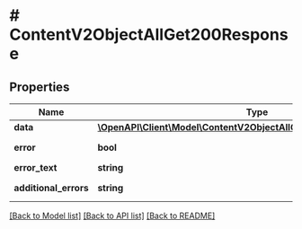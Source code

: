 # # ContentV2ObjectAllGet200Response

## Properties

Name | Type | Description | Notes
------------ | ------------- | ------------- | -------------
**data** | [**\OpenAPI\Client\Model\ContentV2ObjectAllGet200ResponseDataInner[]**](ContentV2ObjectAllGet200ResponseDataInner.md) | Предметы | [optional]
**error** | **bool** | Флаг наличия ошибки | [optional]
**error_text** | **string** | Текст ошибки | [optional]
**additional_errors** | **string** | Дополнительные ошибки | [optional]

[[Back to Model list]](../../README.md#models) [[Back to API list]](../../README.md#endpoints) [[Back to README]](../../README.md)
